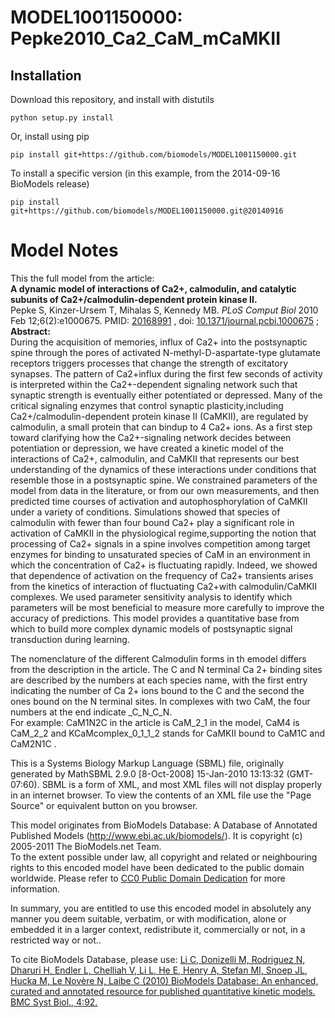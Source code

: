 # MODEL1001150000: Pepke2010_Ca2_CaM_mCaMKII

## Installation

Download this repository, and install with distutils

`python setup.py install`

Or, install using pip

`pip install git+https://github.com/biomodels/MODEL1001150000.git`

To install a specific version (in this example, from the 2014-09-16 BioModels release)

`pip install git+https://github.com/biomodels/MODEL1001150000.git@20140916`


# Model Notes


This the full model from the article:  
**A dynamic model of interactions of Ca2+, calmodulin, and catalytic subunits of Ca2+/calmodulin-dependent protein kinase II.**   
Pepke S, Kinzer-Ursem T, Mihalas S, Kennedy MB. _PLoS Comput Biol_ 2010 Feb
12;6(2):e1000675. PMID:
[20168991](http://www.ncbi.nlm.nih.gov/pubmed/20168991) , doi:
[10.1371/journal.pcbi.1000675](http://dx.doi.org/10.1371/journal.pcbi.1000675)
;  
**Abstract:**   
During the acquisition of memories, influx of Ca2+ into the postsynaptic spine
through the pores of activated N-methyl-D-aspartate-type glutamate receptors
triggers processes that change the strength of excitatory synapses. The
pattern of Ca2+influx during the first few seconds of activity is interpreted
within the Ca2+-dependent signaling network such that synaptic strength is
eventually either potentiated or depressed. Many of the critical signaling
enzymes that control synaptic plasticity,including Ca2+/calmodulin-dependent
protein kinase II (CaMKII), are regulated by calmodulin, a small protein that
can bindup to 4 Ca2+ ions. As a first step toward clarifying how the
Ca2+-signaling network decides between potentiation or depression, we have
created a kinetic model of the interactions of Ca2+, calmodulin, and CaMKII
that represents our best understanding of the dynamics of these interactions
under conditions that resemble those in a postsynaptic spine. We constrained
parameters of the model from data in the literature, or from our own
measurements, and then predicted time courses of activation and
autophosphorylation of CaMKII under a variety of conditions. Simulations
showed that species of calmodulin with fewer than four bound Ca2+ play a
significant role in activation of CaMKII in the physiological
regime,supporting the notion that processing of Ca2+ signals in a spine
involves competition among target enzymes for binding to unsaturated species
of CaM in an environment in which the concentration of Ca2+ is fluctuating
rapidly. Indeed, we showed that dependence of activation on the frequency of
Ca2+ transients arises from the kinetics of interaction of fluctuating
Ca2+with calmodulin/CaMKII complexes. We used parameter sensitivity analysis
to identify which parameters will be most beneficial to measure more carefully
to improve the accuracy of predictions. This model provides a quantitative
base from which to build more complex dynamic models of postsynaptic signal
transduction during learning.

The nomenclature of the different Calmodulin forms in th emodel differs from
the description in the article. The C and N terminal Ca 2+ binding sites are
described by the numbers at each species name, with the first entry indicating
the number of Ca 2+ ions bound to the C and the second the ones bound on the N
terminal sites. In complexes with two CaM, the four numbers at the end
indicate _C_N_C_N.  
For example: CaM1N2C in the article is CaM_2_1 in the model, CaM4 is CaM_2_2
and KCaMcomplex_0_1_1_2 stands for CaMKII bound to CaM1C and CaM2N1C .

This is a Systems Biology Markup Language (SBML) file, originally generated by
MathSBML 2.9.0 [8-Oct-2008] 15-Jan-2010 13:13:32 (GMT-07:60). SBML is a form
of XML, and most XML files will not display properly in an internet browser.
To view the contents of an XML file use the "Page Source" or equivalent button
on you browser.

This model originates from BioModels Database: A Database of Annotated
Published Models (http://www.ebi.ac.uk/biomodels/). It is copyright (c)
2005-2011 The BioModels.net Team.  
To the extent possible under law, all copyright and related or neighbouring
rights to this encoded model have been dedicated to the public domain
worldwide. Please refer to [CC0 Public Domain
Dedication](http://creativecommons.org/publicdomain/zero/1.0/) for more
information.

In summary, you are entitled to use this encoded model in absolutely any
manner you deem suitable, verbatim, or with modification, alone or embedded it
in a larger context, redistribute it, commercially or not, in a restricted way
or not..  
  
To cite BioModels Database, please use: [Li C, Donizelli M, Rodriguez N,
Dharuri H, Endler L, Chelliah V, Li L, He E, Henry A, Stefan MI, Snoep JL,
Hucka M, Le Novère N, Laibe C (2010) BioModels Database: An enhanced, curated
and annotated resource for published quantitative kinetic models. BMC Syst
Biol., 4:92.](http://www.ncbi.nlm.nih.gov/pubmed/20587024)



